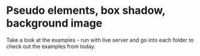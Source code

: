 # Pseudo elements, box shadow, background image

Take a look at the examples - run with live server and go into each folder to check out the examples from today.